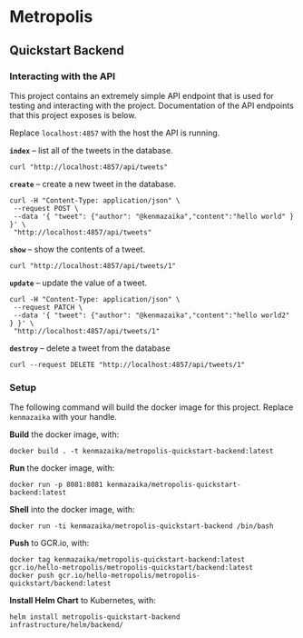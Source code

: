 # Metropolis
## Quickstart Backend

### Interacting with the API

This project contains an extremely simple API endpoint that is used for testing and interacting with the project.  Documentation of the API endpoints that this project exposes is below.

Replace `localhost:4857` with the host the API is running.

**`index`** – list all of the tweets in the database.

```
curl "http://localhost:4857/api/tweets"
```

**`create`** – create a new tweet in the database.

```
curl -H "Content-Type: application/json" \
 --request POST \
 --data '{ "tweet": {"author": "@kenmazaika","content":"hello world" } }' \
 "http://localhost:4857/api/tweets"
```

**`show`** – show the contents of a tweet.

```
curl "http://localhost:4857/api/tweets/1"
```

**`update`** – update the value of a tweet.


```
curl -H "Content-Type: application/json" \
 --request PATCH \
 --data '{ "tweet": {"author": "@kenmazaika","content":"hello world2" } }' \
 "http://localhost:4857/api/tweets/1"
```

**`destroy`** – delete a tweet from the database

```
curl --request DELETE "http://localhost:4857/api/tweets/1"
```


### Setup

The following command will build the docker image for this project.  Replace `kenmazaika` with your handle.

**Build** the docker image, with:

```
docker build . -t kenmazaika/metropolis-quickstart-backend:latest
```

**Run** the docker image, with:

```
docker run -p 8081:8081 kenmazaika/metropolis-quickstart-backend:latest
```

**Shell** into the docker image, with:

```
docker run -ti kenmazaika/metropolis-quickstart-backend /bin/bash
```

**Push** to GCR.io, with:

```
docker tag kenmazaika/metropolis-quickstart-backend:latest gcr.io/hello-metropolis/metropolis-quickstart/backend:latest
docker push gcr.io/hello-metropolis/metropolis-quickstart/backend:latest
```


**Install Helm Chart** to Kubernetes, with:

```
helm install metropolis-quickstart-backend infrastructure/helm/backend/
```